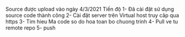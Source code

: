 Source được upload vào ngày 4/3/2021
Tiến độ 
  1- Đã cài đặt sử dụng source code thành công
  2- Cài đặt server trên Virtual host truy câp qua https
  3- Tim hieu Ma code so do hoa toan bo chuong trinh
	4- Pull ve tu remote repo
  5- push